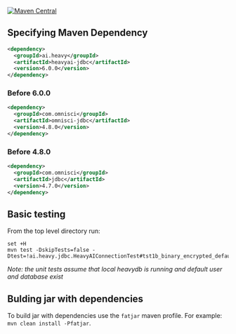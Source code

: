 [![Maven Central](https://maven-badges.herokuapp.com/maven-central/ai.heavy/heavyai-jdbc/badge.svg)](https://maven-badges.herokuapp.com/maven-central/ai.heavy/heavyai-jdbc)

## Specifying Maven Dependency

```xml
<dependency>
  <groupId>ai.heavy</groupId>
  <artifactId>heavyai-jdbc</artifactId>
  <version>6.0.0</version>
</dependency>
```

### Before 6.0.0

```xml
<dependency>
  <groupId>com.omnisci</groupId>
  <artifactId>omnisci-jdbc</artifactId>
  <version>4.8.0</version>
</dependency>
```

### Before 4.8.0

```xml
<dependency>
  <groupId>com.omnisci</groupId>
  <artifactId>jdbc</artifactId>
  <version>4.7.0</version>
</dependency>
```

## Basic testing
From the top level directory run:
```shell
set +H
mvn test -DskipTests=false -Dtest=!ai.heavy.jdbc.HeavyAIConnectionTest#tst1b_binary_encrypted_default+tst1c_binary_encrypted_supplied_truststore_pkiauth_valid+tst1e_binary_encrypted_supplied_truststore_pkiauth_invalid+tst3a_https_encrypted_without_server_validation_default_truststore+tst3b_https_encrypted_without_server_validation_supplied_truststore+tst3c_https_encrypted_server_validation_default_truststore+tst3d_https_encrypted_with_server_validation_supplied_truststore+tst3e_https_insecure_encrypted_supplied_truststore_pkiauth_valid+tst4_https_encrypted_with_server_validation+tst5_properties_connection
```
*Note: the unit tests assume that local heavydb is running and default user and database exist*

## Bulding jar with dependencies
To build jar with dependencies use the `fatjar` maven profile. For example: `mvn clean install -Pfatjar`.
